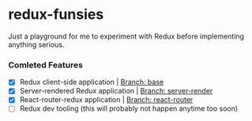 # redux-funsies

Just a playground for me to experiment with Redux before implementing anything 
serious.

### Comleted Features
 - [X] Redux client-side application     | [Branch: base](https://github.com/MorganCAw/redux-funsies/tree/base)
 - [X] Server-rendered Redux application | [Branch: server-render](https://github.com/MorganCAw/redux-funsies/tree/server-render)
 - [X] React-router-redux application    | [Branch: react-router](https://github.com/MorganCAw/redux-funsies/tree/react-router)
 - [ ] Redux dev tooling (this will probably not happen anytime too soon)

